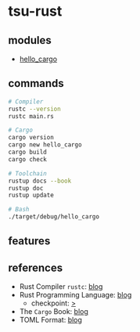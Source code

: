 # tsu-rust

## modules

- [hello_cargo](hello_cargo)

## commands

```bash
# Compiler
rustc --version
rustc main.rs

# Cargo
cargo version
cargo new hello_cargo
cargo build
cargo check

# Toolchain
rustup docs --book
rustup doc
rustup update

# Bash
./target/debug/hello_cargo
```

## features

## references

- Rust Compiler `rustc`: [blog](https://doc.rust-lang.org/rustc/what-is-rustc.html)
- Rust Programming Language: [blog](https://doc.rust-lang.org/book/title-page.html)
  - checkpoint: [>](https://doc.rust-lang.org/book/ch01-03-hello-cargo.html) 
- The `Cargo` Book: [blog](https://doc.rust-lang.org/cargo/index.html)
- TOML Format: [blog](https://toml.io/en/)